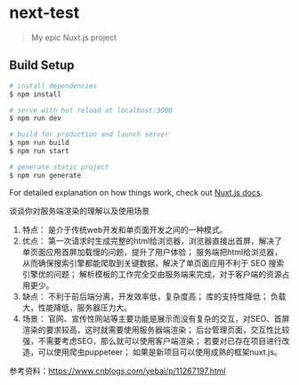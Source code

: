 # next-test

> My epic Nuxt.js project

## Build Setup

```bash
# install dependencies
$ npm install

# serve with hot reload at localhost:3000
$ npm run dev

# build for production and launch server
$ npm run build
$ npm run start

# generate static project
$ npm run generate
```

For detailed explanation on how things work, check out [Nuxt.js docs](https://nuxtjs.org).


谈谈你对服务端渲染的理解以及使用场景
1.	特点：
是介于传统web开发和单页面开发之间的一种模式。
2.	优点：
第一次请求时生成完整的html给浏览器，浏览器直接出首屏，解决了单页面应用首屏加载慢的问题，提升了用户体验；
服务端把html给浏览器，从而确保搜索引擎都能爬取到关键数据，解决了单页面应用不利于 SEO 搜索引擎优的问题；
解析模板的工作完全交由服务端来完成，对于客户端的资源占用更少。
3.	缺点：
不利于前后端分离，开发效率低，复杂度高；
库的支持性降低；
负载大，性能降低，服务器压力大。
4.	场景：
官网、宣传性网站等主要功能是展示而没有复杂的交互，对SEO、首屏渲染的要求较高，这时就需要使用服务器端渲染；
后台管理页面，交互性比较强，不需要考虑SEO，那么就可以使用客户端渲染；
若要对已存在项目进行改造，可以使用爬虫puppeteer；
如果是新项目可以使用成熟的框架nuxt.js。

参考资料：https://www.cnblogs.com/yebai/p/11267197.html


